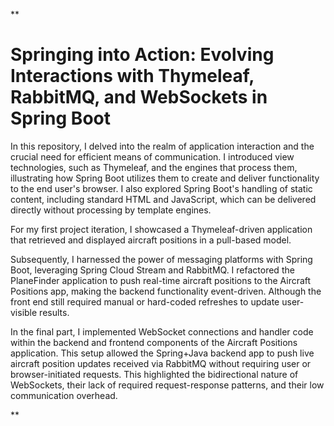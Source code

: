 **

# Springing into Action: Evolving Interactions with Thymeleaf, RabbitMQ, and WebSockets in Spring Boot

In this repository, I delved into the realm of application interaction and the crucial need for efficient means of communication. I introduced view technologies, such as Thymeleaf, and the engines that process them, illustrating how Spring Boot utilizes them to create and deliver functionality to the end user's browser. I also explored Spring Boot's handling of static content, including standard HTML and JavaScript, which can be delivered directly without processing by template engines. 

For my first project iteration, I showcased a Thymeleaf-driven application that retrieved and displayed aircraft positions in a pull-based model. 

Subsequently, I harnessed the power of messaging platforms with Spring Boot, leveraging Spring Cloud Stream and RabbitMQ. I refactored the PlaneFinder application to push real-time aircraft positions to the Aircraft Positions app, making the backend functionality event-driven. Although the front end still required manual or hard-coded refreshes to update user-visible results.

In the final part, I implemented WebSocket connections and handler code within the backend and frontend components of the Aircraft Positions application. This setup allowed the Spring+Java backend app to push live aircraft position updates received via RabbitMQ without requiring user or browser-initiated requests. This highlighted the bidirectional nature of WebSockets, their lack of required request-response patterns, and their low communication overhead.

**